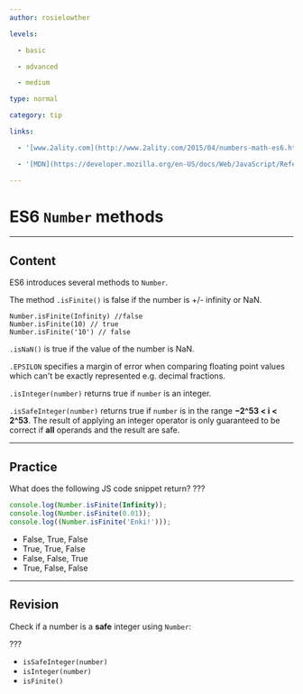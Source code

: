 ```yaml
---
author: rosielowther

levels:

  - basic

  - advanced

  - medium

type: normal

category: tip

links:

  - '[www.2ality.com](http://www.2ality.com/2015/04/numbers-math-es6.html)'

  - '[MDN](https://developer.mozilla.org/en-US/docs/Web/JavaScript/Reference/Global_Objects/Number)'

---
```


# ES6 `Number` methods

---
## Content

ES6 introduces several methods to `Number`.

The method `.isFinite()` is false if the number is +/- infinity or NaN.
```
Number.isFinite(Infinity) //false
Number.isFinite(10) // true
Number.isFinite('10') // false
```

`.isNaN()` is true if the value of the number is NaN.

`.EPSILON` specifies a margin of error when comparing floating point values which can't be exactly represented e.g. decimal fractions.

`.isInteger(number)` returns true if `number` is an integer.

`.isSafeInteger(number)` returns true if `number` is in the range **−2^53 < i < 2^53**. The result of applying an integer operator is only guaranteed to be correct if **all** operands and the result are safe.

---
## Practice

What does the following JS code snippet return? ???

```javascript
console.log(Number.isFinite(Infinity));
console.log(Number.isFinite(0.01));
console.log((Number.isFinite('Enki!')));
```

* False, True, False
* True, True, False
* False, False, True
* True, False, False

---
## Revision

Check if a number is a **safe** integer using `Number`:

???

* `isSafeInteger(number)`
* `isInteger(number)`
* `isFinite()`

